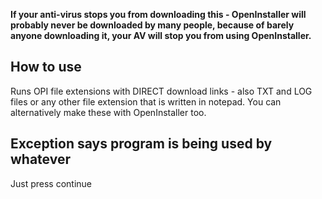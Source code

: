 **If your anti-virus stops you from downloading this - OpenInstaller will probably never be downloaded by many people, because of barely anyone downloading it, your AV will stop you from using OpenInstaller.**
## How to use
Runs OPI file extensions with DIRECT download links - also TXT and LOG files or any other file extension that is written in notepad. You can alternatively make these with OpenInstaller too.
## Exception says program is being used by whatever
Just press continue
